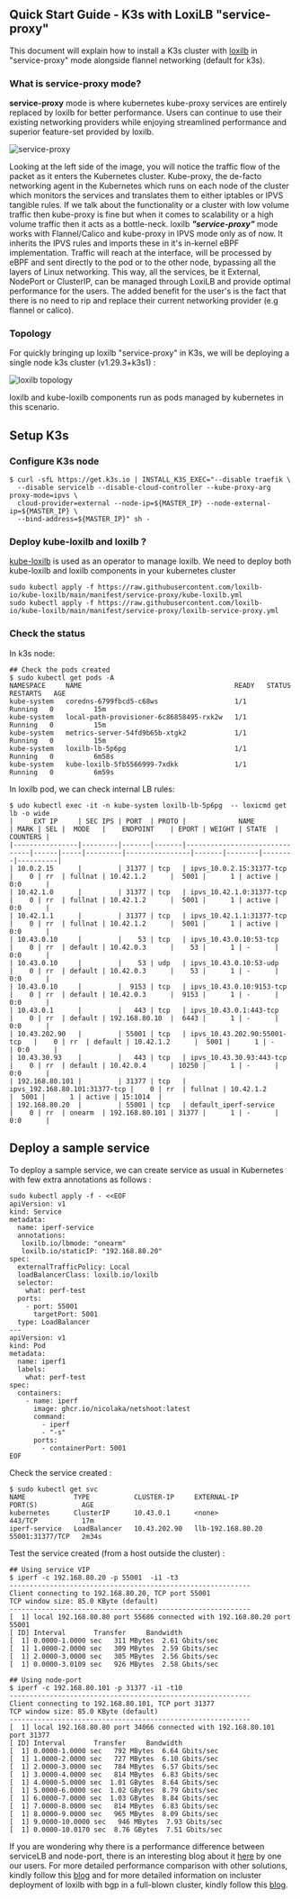 ## Quick Start Guide -  K3s with LoxiLB "service-proxy" 

This document will explain how to install a K3s cluster with [loxilb](https://github.com/loxilb-io/loxilb) in "service-proxy" mode alongside flannel networking (default for k3s). 

### What is service-proxy mode?
<b>service-proxy</b> mode is where kubernetes kube-proxy services are entirely replaced by loxilb for better performance. Users can continue to use their existing networking providers while enjoying streamlined performance and superior feature-set provided by loxilb. 

![service-proxy](photos/service-proxy.svg)   

Looking at the left side of the image, you will notice the traffic flow of the packet as it enters the Kubernetes cluster. Kube-proxy, the de-facto networking agent in the Kubernetes which runs on each node of the cluster which monitors the services and translates them to either iptables or IPVS tangible rules. If we talk about the functionality or a cluster with low volume traffic then kube-proxy is fine but when it comes to scalability or a high volume traffic then it acts as a bottle-neck.
loxilb <b><i>"service-proxy"</i></b> mode works with Flannel/Calico and kube-proxy in IPVS mode only as of now. It inherits the IPVS rules and imports these in it's in-kernel eBPF implementation. Traffic will reach at the interface, will be processed by eBPF and sent directly to the pod or to the other node, bypassing all the layers of Linux networking. This way, all the services, be it External, NodePort or ClusterIP, can be managed through LoxiLB and provide optimal performance for the users. The added benefit for the user's is the fact that there is no need to rip and replace their current networking provider (e.g flannel or calico).

### Topology   

For quickly bringing up loxilb "service-proxy" in K3s, we will be deploying a single node k3s cluster (v1.29.3+k3s1) :   

![loxilb topology](photos/service-proxy-topo.png)

loxilb and kube-loxilb components run as pods managed by kubernetes in this scenario.

## Setup K3s
### Configure K3s node
```
$ curl -sfL https://get.k3s.io | INSTALL_K3S_EXEC="--disable traefik \
  --disable servicelb --disable-cloud-controller --kube-proxy-arg proxy-mode=ipvs \
  cloud-provider=external --node-ip=${MASTER_IP} --node-external-ip=${MASTER_IP} \
  --bind-address=${MASTER_IP}" sh -
```
### Deploy kube-loxilb and loxilb ?
[kube-loxilb](https://github.com/loxilb-io/kube-loxilb) is used as an operator to manage loxilb. We need to deploy both kube-loxilb and loxilb components in your kubernetes cluster
```
sudo kubectl apply -f https://raw.githubusercontent.com/loxilb-io/kube-loxilb/main/manifest/service-proxy/kube-loxilb.yml
sudo kubectl apply -f https://raw.githubusercontent.com/loxilb-io/kube-loxilb/main/manifest/service-proxy/loxilb-service-proxy.yml
```

### Check the status
In k3s node:
```
## Check the pods created
$ sudo kubectl get pods -A
NAMESPACE     NAME                                      READY   STATUS    RESTARTS   AGE
kube-system   coredns-6799fbcd5-c68ws                   1/1     Running   0          15m
kube-system   local-path-provisioner-6c86858495-rxk2w   1/1     Running   0          15m
kube-system   metrics-server-54fd9b65b-xtgk2            1/1     Running   0          15m
kube-system   loxilb-lb-5p6pg                           1/1     Running   0          6m58s
kube-system   kube-loxilb-5fb5566999-7xdkk              1/1     Running   0          6m59s
```
In loxilb pod, we can check internal LB rules:
```
$ udo kubectl exec -it -n kube-system loxilb-lb-5p6pg  -- loxicmd get lb -o wide
|     EXT IP     | SEC IPS | PORT  | PROTO |             NAME              | MARK | SEL |  MODE   |    ENDPOINT    | EPORT | WEIGHT | STATE  | COUNTERS |
|----------------|---------|-------|-------|-------------------------------|------|-----|---------|----------------|-------|--------|--------|----------|
| 10.0.2.15      |         | 31377 | tcp   | ipvs_10.0.2.15:31377-tcp      |    0 | rr  | fullnat | 10.42.1.2      |  5001 |      1 | active | 0:0      |
| 10.42.1.0      |         | 31377 | tcp   | ipvs_10.42.1.0:31377-tcp      |    0 | rr  | fullnat | 10.42.1.2      |  5001 |      1 | active | 0:0      |
| 10.42.1.1      |         | 31377 | tcp   | ipvs_10.42.1.1:31377-tcp      |    0 | rr  | fullnat | 10.42.1.2      |  5001 |      1 | active | 0:0      |
| 10.43.0.10     |         |    53 | tcp   | ipvs_10.43.0.10:53-tcp        |    0 | rr  | default | 10.42.0.3      |    53 |      1 | -      | 0:0      |
| 10.43.0.10     |         |    53 | udp   | ipvs_10.43.0.10:53-udp        |    0 | rr  | default | 10.42.0.3      |    53 |      1 | -      | 0:0      |
| 10.43.0.10     |         |  9153 | tcp   | ipvs_10.43.0.10:9153-tcp      |    0 | rr  | default | 10.42.0.3      |  9153 |      1 | -      | 0:0      |
| 10.43.0.1      |         |   443 | tcp   | ipvs_10.43.0.1:443-tcp        |    0 | rr  | default | 192.168.80.10  |  6443 |      1 | -      | 0:0      |
| 10.43.202.90   |         | 55001 | tcp   | ipvs_10.43.202.90:55001-tcp   |    0 | rr  | default | 10.42.1.2      |  5001 |      1 | -      | 0:0      |
| 10.43.30.93    |         |   443 | tcp   | ipvs_10.43.30.93:443-tcp      |    0 | rr  | default | 10.42.0.4      | 10250 |      1 | -      | 0:0      |
| 192.168.80.101 |         | 31377 | tcp   | ipvs_192.168.80.101:31377-tcp |    0 | rr  | fullnat | 10.42.1.2      |  5001 |      1 | active | 15:1014  |
| 192.168.80.20  |         | 55001 | tcp   | default_iperf-service         |    0 | rr  | onearm  | 192.168.80.101 | 31377 |      1 | -      | 0:0      |
```

## Deploy a sample service

To deploy a sample service, we can create service as usual in Kubernetes with few extra annotations as follows :
```
sudo kubectl apply -f - <<EOF
apiVersion: v1
kind: Service
metadata:
  name: iperf-service
  annotations:
   loxilb.io/lbmode: "onearm" 
   loxilb.io/staticIP: "192.168.80.20"
spec:
  externalTrafficPolicy: Local
  loadBalancerClass: loxilb.io/loxilb
  selector:
    what: perf-test
  ports:
    - port: 55001
      targetPort: 5001
  type: LoadBalancer
---
apiVersion: v1
kind: Pod
metadata:
  name: iperf1
  labels:
    what: perf-test
spec:
  containers:
    - name: iperf
      image: ghcr.io/nicolaka/netshoot:latest
      command:
        - iperf
        - "-s"
      ports:
        - containerPort: 5001
EOF
```

Check the service created :
```
$ sudo kubectl get svc
NAME            TYPE           CLUSTER-IP     EXTERNAL-IP         PORT(S)           AGE
kubernetes      ClusterIP      10.43.0.1      <none>              443/TCP           17m
iperf-service   LoadBalancer   10.43.202.90   llb-192.168.80.20   55001:31377/TCP   2m34s
```

Test the service created (from a host outside the cluster) :
```
## Using service VIP
$ iperf -c 192.168.80.20 -p 55001  -i1 -t3
------------------------------------------------------------
Client connecting to 192.168.80.20, TCP port 55001
TCP window size: 85.0 KByte (default)
------------------------------------------------------------
[  1] local 192.168.80.80 port 55686 connected with 192.168.80.20 port 55001
[ ID] Interval       Transfer     Bandwidth
[  1] 0.0000-1.0000 sec   311 MBytes  2.61 Gbits/sec
[  1] 1.0000-2.0000 sec   309 MBytes  2.59 Gbits/sec
[  1] 2.0000-3.0000 sec   305 MBytes  2.56 Gbits/sec
[  1] 0.0000-3.0109 sec   926 MBytes  2.58 Gbits/sec

## Using node-port
$ iperf -c 192.168.80.101 -p 31377 -i1 -t10
------------------------------------------------------------
Client connecting to 192.168.80.101, TCP port 31377
TCP window size: 85.0 KByte (default)
------------------------------------------------------------
[  1] local 192.168.80.80 port 34066 connected with 192.168.80.101 port 31377
[ ID] Interval       Transfer     Bandwidth
[  1] 0.0000-1.0000 sec   792 MBytes  6.64 Gbits/sec
[  1] 1.0000-2.0000 sec   727 MBytes  6.10 Gbits/sec
[  1] 2.0000-3.0000 sec   784 MBytes  6.57 Gbits/sec
[  1] 3.0000-4.0000 sec   814 MBytes  6.83 Gbits/sec
[  1] 4.0000-5.0000 sec  1.01 GBytes  8.64 Gbits/sec
[  1] 5.0000-6.0000 sec  1.02 GBytes  8.79 Gbits/sec
[  1] 6.0000-7.0000 sec  1.03 GBytes  8.84 Gbits/sec
[  1] 7.0000-8.0000 sec   814 MBytes  6.83 Gbits/sec
[  1] 8.0000-9.0000 sec   965 MBytes  8.09 Gbits/sec
[  1] 9.0000-10.0000 sec   946 MBytes  7.93 Gbits/sec
[  1] 0.0000-10.0170 sec  8.76 GBytes  7.51 Gbits/sec
```
If you are wondering why there is a performance difference between serviceLB and node-port, there is an interesting blog about it [here](https://cloudybytes.medium.com/kubernetes-services-achieving-optimal-performance-is-elusive-5def5183c281) by one our users. For more detailed performance comparison with other solutions, kindly follow this [blog](https://www.loxilb.io/post/loxilb-cluster-networking-elevating-k8s-networking-capabilities) and for more detailed information
on incluster deployment of loxilb with bgp in a full-blown cluster, kindly follow this [blog](https://www.loxilb.io/post/k8s-nuances-of-in-cluster-external-service-lb-with-loxilb).   
